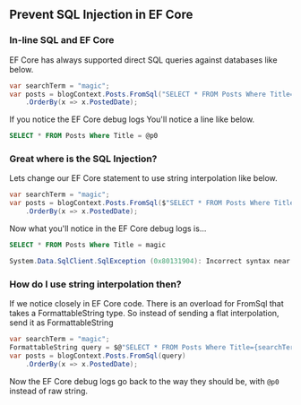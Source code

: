 ## Prevent SQL Injection in EF Core
### In-line SQL and EF Core
EF Core has always supported direct SQL queries against databases like below. 
```csharp
var searchTerm = "magic";
var posts = blogContext.Posts.FromSql("SELECT * FROM Posts Where Title={0}", searchTerm)
    .OrderBy(x => x.PostedDate);
```

If you notice the EF Core debug logs You'll notice a line like below.
```sql
SELECT * FROM Posts Where Title = @p0
```
### Great where is the SQL Injection?

Lets change our EF Core statement to use string interpolation like below.
```csharp
var searchTerm = "magic";
var posts = blogContext.Posts.FromSql($"SELECT * FROM Posts Where Title={searchTerm}")
    .OrderBy(x => x.PostedDate);
```

Now what you'll notice in the EF Core debug logs is...

```sql
SELECT * FROM Posts Where Title = magic
```
```csharp
System.Data.SqlClient.SqlException (0x80131904): Incorrect syntax near 'magic'.
```

### How do I use string interpolation then?
If we notice closely in EF Core code. There is an overload for FromSql that takes a FormattableString type.
So instead of sending a flat interpolation, send it as FormattableString

```csharp
var searchTerm = "magic";
FormattableString query = $@"SELECT * FROM Posts Where Title={searchTerm}";
var posts = blogContext.Posts.FromSql(query)
    .OrderBy(x => x.PostedDate);
```

Now the EF Core debug logs go back to the way they should be, with `@p0` instead of raw string.